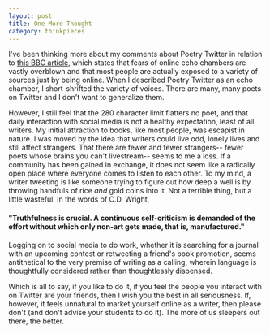 ```yaml
---
layout: post
title: One More Thought
category: thinkpieces
---
```


I've been thinking more about my comments about Poetry Twitter in relation to [this BBC article](http://www.bbc.com/future/story/20180416-the-myth-of-the-online-echo-chamber), which states that fears of online echo chambers are vastly overblown and that most people are actually exposed to a variety of sources just by being online.  When I described Poetry Twitter as an echo chamber, I short-shrifted the variety of voices. There are many, many poets on Twitter and I don't want to generalize them. 

However, I still feel that the 280 character limit flatters no poet, and that daily interaction with social media is not a healthy expectation, least of all writers. My initial attraction to books, like most people, was escapist in nature. I was moved by the idea that writers could live odd, lonely lives and still affect strangers. That there are fewer and fewer strangers-- fewer poets whose brains you can't livestream-- seems to me a loss. If a community has been gained in exchange, it does not seem like a radically open place where everyone comes to listen to each other. To my mind, a writer tweeting is like someone trying to figure out how deep a well is by throwing handfuls of rice _and_ gold coins into it. Not a terrible thing, but a little wasteful. In the words of C.D. Wright, 

#### "Truthfulness is crucial. A continuous self-criticism is demanded of the effort without which only non-art gets made, that is, manufactured."

Logging on to social media to do work, whether it is searching for a journal with an upcoming contest or retweeting a friend's book promotion, seems antithetical to the very premise of writing as a calling, wherein language is thoughtfully considered rather than thoughtlessly dispensed. 

Which is all to say, if you like to do it, if you feel the people you interact with on Twitter are your friends, then I wish you the best in all seriousness. If, however, it feels unnatural to market yourself online as a writer, then please don't (and don't advise your students to do it). The more of us sleepers out there, the better.
